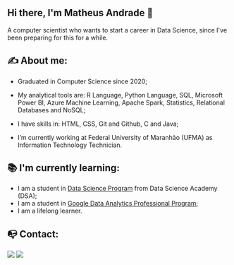 ## Hi there, I'm Matheus Andrade 👋

A computer scientist who wants to start a career in Data Science, since I've been preparing for this for a while.




## :writing_hand: About me:

* Graduated in Computer Science since 2020;

* My analytical tools are: R Language, Python Language, SQL, Microsoft Power BI, Azure Machine Learning, Apache Spark, Statistics, Relational Databases and NoSQL;

* I have skills in: HTML, CSS, Git and Github, C and Java;

* I’m currently working at Federal University of Maranhão (UFMA) as Information Technology Technician.

  


## :books: I'm currently learning:

* I am a student in [Data Science Program](https://www.datascienceacademy.com.br/bundle/formacao-cientista-de-dados) from Data Science Academy (DSA);
* I am a student in [Google Data Analytics Professional Program](https://www.coursera.org/professional-certificates/google-data-analytics);
* I am a lifelong learner.



## :mailbox_with_no_mail: Contact:

  [<img src="https://img.shields.io/badge/linkedin-%230077B5.svg?&style=for-the-badge&logo=linkedin&logoColor=white" />](https://www.linkedin.com/in/andradecmatheus/) [<img src = "https://img.shields.io/badge/instagram-%23E4405F.svg?&style=for-the-badge&logo=instagram&logoColor=white">](https://www.instagram.com/andradecmatheus/) 




